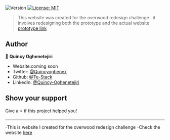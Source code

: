 
<p>
  <img alt="Version" src="https://img.shields.io/badge/version-1.0.0-blue.svg?cacheSeconds=2592000" />
  <a href="#" target="_blank">
    <img alt="License: MIT" src="https://img.shields.io/badge/License-MIT-yellow.svg" />
  </a>
</p>

> This website was created for the overwood redesign challenge .
it involves redesigning both the prototype and the actual website 
[prototype link](https://www.figma.com/file/SSC4CEq6GIahN2uyZHyhtN/OverWood-ReDesign)

## Author

👤 **Quincy Oghenetejiri**

- Website:coming soon
- Twitter: [@Quincyoghenex](https://twitter.com/Quincyoghenex)
- Github: [@Te-Stack](https://github.com/Te-Stack)
- LinkedIn: [@Quincy-Oghenetejiri](https://linkedin.com/in/quincy-oghenetejiri)

## Show your support

Give a ⭐️ if this project helped you!

---

-This is website I created for the overwood redesign challenge 
-Check the website [here](www.overwood-redesign.netlify.app)